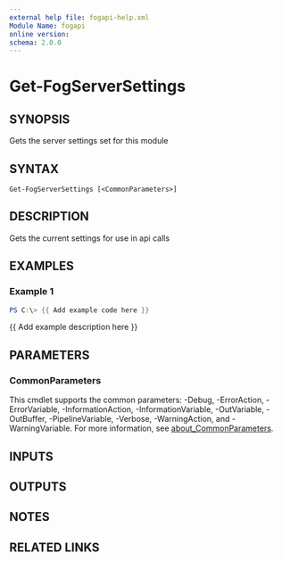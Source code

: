 ```yaml
---
external help file: fogapi-help.xml
Module Name: fogapi
online version:
schema: 2.0.0
---
```


# Get-FogServerSettings

## SYNOPSIS
Gets the server settings set for this module

## SYNTAX

```
Get-FogServerSettings [<CommonParameters>]
```

## DESCRIPTION
Gets the current settings for use in api calls

## EXAMPLES

### Example 1
```powershell
PS C:\> {{ Add example code here }}
```

{{ Add example description here }}

## PARAMETERS

### CommonParameters
This cmdlet supports the common parameters: -Debug, -ErrorAction, -ErrorVariable, -InformationAction, -InformationVariable, -OutVariable, -OutBuffer, -PipelineVariable, -Verbose, -WarningAction, and -WarningVariable. For more information, see [about_CommonParameters](http://go.microsoft.com/fwlink/?LinkID=113216).

## INPUTS

## OUTPUTS

## NOTES

## RELATED LINKS
